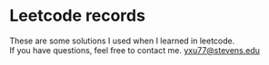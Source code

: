 
Leetcode records
===
These are some solutions I used when I learned in leetcode.<br>
If you have questions, feel free to contact me. yxu77@stevens.edu
